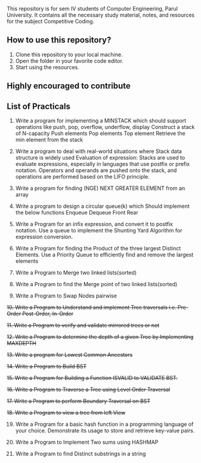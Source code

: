 This repository is for sem IV students of Computer Engineering, Parul University. It contains all the necessary study material, notes, and resources for the subject Competitive Coding. 

## How to use this repository?
1. Clone this repository to your local machine.
2. Open the folder in your favorite code editor.
3. Start using the resources.

## Highly encouraged to contribute

## List of Practicals
1. Write a program for implementing a  MINSTACK  which should support operations like push, pop, overflow, underflow, display
Construct a stack of N-capacity
Push elements 
Pop elements
Top element 
Retrieve the min element from the stack

2. Write a program to deal with real-world situations where Stack data structure is widely used
         Evaluation of expression:
                                      Stacks are used to evaluate expressions, especially in languages that use postfix or prefix notation. Operators and operands are pushed onto the stack, and operations are performed based on the LIFO principle.


3. Write a program for finding (NGE) NEXT GREATER ELEMENT from an array


4. Write a program to design a circular queue(k) which Should implement the below functions 
    Enqueue 
    Dequeue
    Front 
    Rear

5. Write a Program for an infix expression, and convert it to postfix notation. Use a queue to implement the Shunting Yard Algorithm for expression conversion.

6. Write a Program for finding the Product of the three largest Distinct Elements. Use a Priority Queue to efficiently find and remove the largest elements

7. Write a Program to Merge two linked lists(sorted)

8. Write a Program to find the Merge point of two linked lists(sorted)

9. Write a Program to Swap Nodes pairwise

~~10. Write a Program to Understand and implement Tree traversals i.e. Pre-Order Post-Order, In-Order~~

~~11. Write a Program to verify and validate mirrored trees or not~~

~~12. Write a Program to determine the depth of a given Tree by Implementing MAXDEPTH~~

~~13. Write a program for Lowest Common Ancestors~~

~~14. Write a Program to Build BST~~

~~15. Write a Program for Building a Function ISVALID to VALIDATE BST.~~

~~16. Write a Program to Traverse a Tree using Level Order Traversal~~

~~17.  Write a Program to perform Boundary Traversal on BST~~

~~18. Write a Program to view a tree from left View~~

19. Write a Program for a basic hash function in a programming language of your choice. Demonstrate its usage to store and retrieve key-value pairs.

20. Write a Program to Implement Two sums using HASHMAP

21. Write a Program to find Distinct substrings in a string
